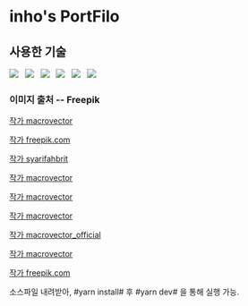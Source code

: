 
# inho's PortFilo #

## 사용한 기술 ##
<img src="https://img.shields.io/badge/React-61DAFB?style=flat-square&logo=React&logoColor=white"/></a>&nbsp;&nbsp;
<img src="https://img.shields.io/badge/Yarn-2C8EBB?style=flat-square&logo=Yarn&logoColor=white"/></a>&nbsp;&nbsp; 
<img src="https://img.shields.io/badge/Next.js-000000?style=flat-square&logo=Next.js&logoColor=white"/></a>&nbsp;&nbsp;
<img src="https://img.shields.io/badge/TypeScript-3178C6?style=flat-square&logo=TypeScript&logoColor=white"/></a>&nbsp;&nbsp;
<img src="https://img.shields.io/badge/Chakra UI-319795?style=flat-square&logo=Chakra UI&logoColor=white"/></a>&nbsp;&nbsp;
<img src="https://img.shields.io/badge/Tailwind CSS-06B6D4?style=flat-square&logo=Tailwind CSS&logoColor=white"/></a>&nbsp;&nbsp;


### 이미지 출처 -- Freepik ###


<a href="https://kr.freepik.com/free-vector/semicondoctor-production-composition-with-technology-and-laboratory-symbols-isometric_6847298.htm#query=%EB%B0%98%EB%8F%84%EC%B2%B4&position=0&from_view=search&track=sph">작가 macrovector</a>  


<a href="https://www.freepik.com/free-vector/hand-sanitizer-illustration-flat-design_7372702.htm#page=3&query=hand%20sanitizer&position=18&from_view=search&track=ais">작가 freepik.com</a>


<a href="https://kr.freepik.com/free-vector/doctor-check-vaccine-dose-for-covid-corona-virus-pandemic_17821366.htm#page=2&query=%ED%95%84%EB%9F%AC&position=8&from_view=search&track=sph">작가 syarifahbrit</a>


<a href="https://kr.freepik.com/free-vector/isometric-electrician-people-composition-with-linesmen-doing-various-works-vector-illustration_6931733.htm#query=%EC%A0%84%EA%B8%B0&from_query=wjsrl&position=18&from_view=search&track=sph">작가 macrovector</a>


<a href="https://kr.freepik.com/free-vector/laundry-washing-isometric-composition-with-small-human-characters-illustration_13693594.htm#page=2&query=%EB%B9%A8%EB%9E%98&position=3&from_view=search&track=sph">작가 macrovector</a>


<a href="https://kr.freepik.com/free-vector/auto-spare-parts-isometric-flowchart_14744145.htm#query=%EC%9E%90%EB%8F%99%EC%B0%A8%EB%B6%80%E3%85%A0%E3%85%9C%E3%85%81&position=0&from_view=search&track=ais">작가 macrovector</a>


<a href="https://kr.freepik.com/free-vector/mobile-devices-composition_15626947.htm#page=9&query=%EC%9D%98%EB%A3%8C&position=40&from_view=search&track=sph">작가 macrovector_official</a>


<a href="https://kr.freepik.com/free-vector/industrial-machinery-concept-icons-set-with-milling-machine-symbols-isometric-isolated_6839981.htm#page=3&query=%EB%B2%A0%EC%96%B4%EB%A7%81%20%EA%B3%B5%EC%9E%A5&position=0&from_view=search&track=ais">작가 macrovector</a>

<a href="https://kr.freepik.com/free-vector/modern-productivity-concept-with-isometric-view_3271435.htm#page=2&query=%ED%94%84%EB%A1%9C%EC%A0%9D%ED%8A%B8%20%EC%86%8C%EC%8A%A4%20%EA%B0%9C%EC%A1%B0&position=16&from_view=search&track=ais">작가 freepik.com</a>


소스파일 내려받아, #yarn install# 후 #yarn dev# 을 통해 실행 가능.
